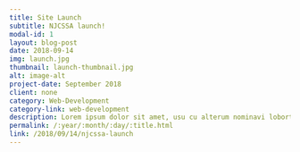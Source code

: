 ```yaml
---
title: Site Launch
subtitle: NJCSSA launch!
modal-id: 1
layout: blog-post
date: 2018-09-14
img: launch.jpg
thumbnail: launch-thumbnail.jpg
alt: image-alt
project-date: September 2018
client: none
category: Web-Development
category-link: web-development
description: Lorem ipsum dolor sit amet, usu cu alterum nominavi lobortis. At duo novum diceret. Tantas apeirian vix et, usu sanctus postulant inciderint ut, populo diceret necessitatibus in vim. Cu eum dicam feugiat noluisse.
permalink: /:year/:month/:day/:title.html
link: /2018/09/14/njcssa-launch
---
```

